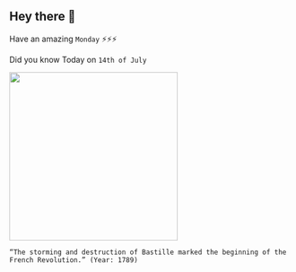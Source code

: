 ## Hey there 👋
Have an amazing `Monday` ⚡⚡⚡

Did you know Today on `14th of July`
 
 [<img src="https://static.wixstatic.com/media/94e197_3c31e9984831493889a5288fa9da56d8~mv2.jpg/v1/fit/w_1000%2Ch_628%2Cal_c%2Cq_80/file.jpg" width="300" />](https://www.librarypoint.org/blogs/post/the-fall-of-the-bastille/#:~:text=On%20July%2014%2C%201789%2C%20a,beginning%20of%20the%20French%20Revolution.) 
 ```
“The storming and destruction of Bastille marked the beginning of the French Revolution.” (Year: 1789)
```
